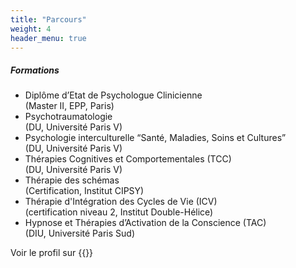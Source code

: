 ```yaml
---
title: "Parcours"
weight: 4
header_menu: true
---
```


##### Formations

- Diplôme d’Etat de Psychologue Clinicienne  
(Master II, EPP, Paris)
- Psychotraumatologie  
(DU, Université Paris V)
- Psychologie interculturelle “Santé, Maladies, Soins et Cultures”  
(DU, Université Paris V)
- Thérapies Cognitives et Comportementales (TCC)  
(DU, Université Paris V)
- Thérapie des schémas  
(Certification, Institut CIPSY)
- Thérapie d'Intégration des Cycles de Vie (ICV)  
(certification niveau 2, Institut Double-Hélice)
- Hypnose et Thérapies d’Activation de la Conscience (TAC)  
(DIU, Université Paris Sud)

Voir le profil sur {{<extlink icon="fa fa-linkedin" text="LinkedIn" href="https://www.linkedin.com/in/camille-lambert-psychologue">}}
